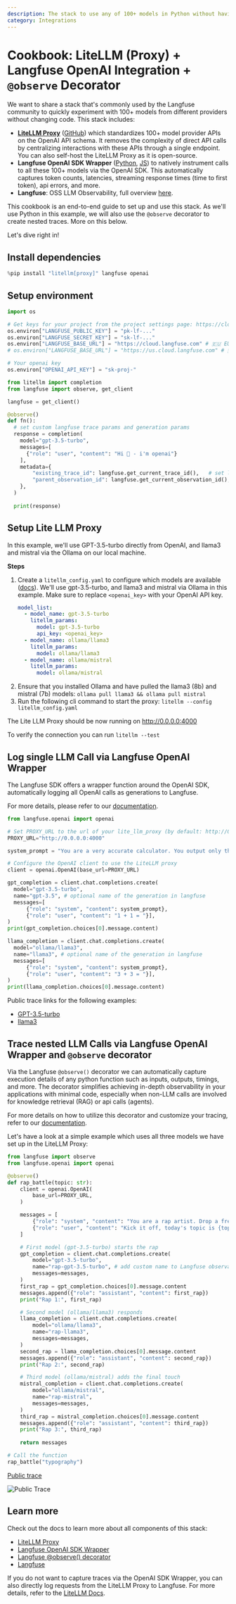 ```yaml
---
description: The stack to use any of 100+ models in Python without having to change your code and with full observability.
category: Integrations
---
```


# Cookbook: LiteLLM (Proxy) + Langfuse OpenAI Integration + `@observe` Decorator

We want to share a stack that's commonly used by the Langfuse community to quickly experiment with 100+ models from different providers without changing code. This stack includes:
- [**LiteLLM Proxy**](https://docs.litellm.ai/docs/) ([GitHub](https://github.com/BerriAI/litellm)) which standardizes 100+ model provider APIs on the OpenAI API schema. It removes the complexity of direct API calls by centralizing interactions with these APIs through a single endpoint. You can also self-host the LiteLLM Proxy as it is open-source.
- **Langfuse OpenAI SDK Wrapper** ([Python](https://langfuse.com/integrations/model-providers/openai-py), [JS](https://langfuse.com/integrations/model-providers/openai-js)) to natively instrument calls to all these 100+ models via the OpenAI SDK. This automatically captures token counts, latencies, streaming response times (time to first token), api errors, and more.
- **Langfuse**: OSS LLM Observability, full overview [here](https://langfuse.com/docs).


This cookbook is an end-to-end guide to set up and use this stack. As we'll use Python in this example, we will also use the `@observe` decorator to create nested traces. More on this below.

Let's dive right in!

## Install dependencies


```python
%pip install "litellm[proxy]" langfuse openai
```

## Setup environment


```python
import os

# Get keys for your project from the project settings page: https://cloud.langfuse.com
os.environ["LANGFUSE_PUBLIC_KEY"] = "pk-lf-..." 
os.environ["LANGFUSE_SECRET_KEY"] = "sk-lf-..." 
os.environ["LANGFUSE_BASE_URL"] = "https://cloud.langfuse.com" # 🇪🇺 EU region
# os.environ["LANGFUSE_BASE_URL"] = "https://us.cloud.langfuse.com" # 🇺🇸 US region

# Your openai key
os.environ["OPENAI_API_KEY"] = "sk-proj-"
```


```python
from litellm import completion
from langfuse import observe, get_client

langfuse = get_client()

@observe()
def fn():
  # set custom langfuse trace params and generation params
  response = completion(
    model="gpt-3.5-turbo",
    messages=[
      {"role": "user", "content": "Hi 👋 - i'm openai"}
    ],
    metadata={
        "existing_trace_id": langfuse.get_current_trace_id(),   # set langfuse trace ID
        "parent_observation_id": langfuse.get_current_observation_id(),
    },
  )
 
  print(response)
```

## Setup Lite LLM Proxy

In this example, we'll use GPT-3.5-turbo directly from OpenAI, and llama3 and mistral via the Ollama on our local machine.

**Steps**

1. Create a `litellm_config.yaml` to configure which models are available ([docs](https://litellm.vercel.app/docs/proxy/configs)). We'll use gpt-3.5-turbo, and llama3 and mistral via Ollama in this example. Make sure to replace `<openai_key>` with your OpenAI API key.
    ```yaml
    model_list:
      - model_name: gpt-3.5-turbo
        litellm_params:
          model: gpt-3.5-turbo
          api_key: <openai_key>
      - model_name: ollama/llama3
        litellm_params:
          model: ollama/llama3
      - model_name: ollama/mistral
        litellm_params:
          model: ollama/mistral
    ```
2. Ensure that you installed Ollama and have pulled the llama3 (8b) and mistral (7b) models: `ollama pull llama3 && ollama pull mistral`
3. Run the following cli command to start the proxy: `litellm --config litellm_config.yaml`

The Lite LLM Proxy should be now running on http://0.0.0.0:4000

To verify the connection you can run `litellm --test`

## Log single LLM Call via Langfuse OpenAI Wrapper
The Langfuse SDK offers a wrapper function around the OpenAI SDK, automatically logging all OpenAI calls as generations to Langfuse.

For more details, please refer to our [documentation](https://langfuse.com/integrations/model-providers/openai-py).


```python
from langfuse.openai import openai

# Set PROXY_URL to the url of your lite_llm_proxy (by default: http://0.0.0.0:4000)
PROXY_URL="http://0.0.0.0:4000"

system_prompt = "You are a very accurate calculator. You output only the result of the calculation."

# Configure the OpenAI client to use the LiteLLM proxy
client = openai.OpenAI(base_url=PROXY_URL)

gpt_completion = client.chat.completions.create(
  model="gpt-3.5-turbo",
  name="gpt-3.5", # optional name of the generation in langfuse
  messages=[
      {"role": "system", "content": system_prompt},
      {"role": "user", "content": "1 + 1 = "}],
)
print(gpt_completion.choices[0].message.content)

llama_completion = client.chat.completions.create(
  model="ollama/llama3",
  name="llama3", # optional name of the generation in langfuse
  messages=[
      {"role": "system", "content": system_prompt},
      {"role": "user", "content": "3 + 3 = "}],
)
print(llama_completion.choices[0].message.content)
```

Public trace links for the following examples:
- [GPT-3.5-turbo](https://cloud.langfuse.com/project/cloramnkj0002jz088vzn1ja4/traces/a4e67d7d-d9cb-455b-9795-3ad41f39431e?observation=81006513-82b1-4ae4-bb98-7e1bc6c009a7)
- [llama3](https://cloud.langfuse.com/project/cloramnkj0002jz088vzn1ja4/traces/22fdce4a-4d74-4af3-9746-7bafaa45247c?observation=b9b30b5d-7fbf-40b4-acd9-4fdc1776cc87)

## Trace nested LLM Calls via Langfuse OpenAI Wrapper and `@observe` decorator

Via the Langfuse `@observe()` decorator we can automatically capture execution details of any python function such as inputs, outputs, timings, and more. The decorator simplifies achieving in-depth observability in your applications with minimal code, especially when non-LLM calls are involved for knowledge retrieval (RAG) or api calls (agents).

For more details on how to utilize this decorator and customize your tracing, refer to our [documentation](https://langfuse.com/docs/sdk/python/decorators).

Let's have a look at a simple example which uses all three models we have set up in the LiteLLM Proxy:


```python
from langfuse import observe
from langfuse.openai import openai

@observe()
def rap_battle(topic: str):
    client = openai.OpenAI(
        base_url=PROXY_URL,
    )

    messages = [
        {"role": "system", "content": "You are a rap artist. Drop a fresh line."},
        {"role": "user", "content": "Kick it off, today's topic is {topic}, here's the mic..."}
    ]

    # First model (gpt-3.5-turbo) starts the rap
    gpt_completion = client.chat.completions.create(
        model="gpt-3.5-turbo",
        name="rap-gpt-3.5-turbo", # add custom name to Langfuse observation
        messages=messages,
    )
    first_rap = gpt_completion.choices[0].message.content
    messages.append({"role": "assistant", "content": first_rap})
    print("Rap 1:", first_rap)

    # Second model (ollama/llama3) responds
    llama_completion = client.chat.completions.create(
        model="ollama/llama3",
        name="rap-llama3",
        messages=messages,
    )
    second_rap = llama_completion.choices[0].message.content
    messages.append({"role": "assistant", "content": second_rap})
    print("Rap 2:", second_rap)

    # Third model (ollama/mistral) adds the final touch
    mistral_completion = client.chat.completions.create(
        model="ollama/mistral",
        name="rap-mistral",
        messages=messages,
    )
    third_rap = mistral_completion.choices[0].message.content
    messages.append({"role": "assistant", "content": third_rap})
    print("Rap 3:", third_rap)
    
    return messages

# Call the function
rap_battle("typography")
```

[Public trace](https://cloud.langfuse.com/project/cloramnkj0002jz088vzn1ja4/traces/7b1af1be-8096-474e-a2fc-081538ca333c)

![Public Trace](https://langfuse.com/images/cookbook/integration_litellm_proxy_trace.gif)

## Learn more

Check out the docs to learn more about all components of this stack:
- [LiteLLM Proxy](https://docs.litellm.ai/docs/)
- [Langfuse OpenAI SDK Wrapper](https://langfuse.com/integrations/model-providers/openai-py)
- [Langfuse @observe() decorator](https://langfuse.com/docs/sdk/python/decorators)
- [Langfuse](https://langfuse.com/docs)

If you do not want to capture traces via the OpenAI SDK Wrapper, you can also directly log requests from the LiteLLM Proxy to Langfuse. For more details, refer to the [LiteLLM Docs](https://litellm.vercel.app/docs/proxy/logging#logging-proxy-inputoutput---langfuse).
